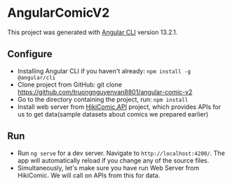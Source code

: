 # AngularComicV2

This project was generated with [Angular CLI](https://github.com/angular/angular-cli) version 13.2.1.

## Configure

- Installing Angular CLI if you haven't already: `npm install -g @angular/cli`
- Clone project from GitHub: git clone https://github.com/truongnguyenvan8801/angular-comic-v2
- Go to the directory containing the project, run: `npm install`
- Install web server from [HikiComic.API](https://github.com/quangbdhz/HikiComic.API) project, which provides APIs for us to get data(sample datasets about comics we prepared earlier)

## Run
- Run `ng serve` for a dev server. Navigate to `http://localhost:4200/`. The app will automatically reload if you change any of the source files.
- Simultaneously, let's make sure you have run Web Server from HikiComic. We will call on APIs from this for data.

